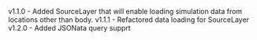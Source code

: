 v1.1.0 - Added SourceLayer that will enable loading simulation data from locations other than body.
v1.1.1 - Refactored data loading for SourceLayer
v1.2.0 - Added JSONata query supprt